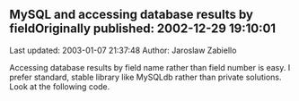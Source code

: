 ## MySQL and accessing database results by fieldOriginally published: 2002-12-29 19:10:01 
Last updated: 2003-01-07 21:37:48 
Author: Jaroslaw Zabiello 
 
Accessing database results by field name rather than field number is easy. I prefer standard, stable library like MySQLdb rather than private solutions. Look at the following code.